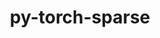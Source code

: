 ---
title: "py-torch-sparse"
layout: cache
categories: [package, develop]
meta: {"versions": ["0.6.17", "0.6.8"], "compilers": ["apple-clang@=15.0.0", "gcc@=11.3.0"], "oss": ["ubuntu22.04", "ventura"], "platforms": ["darwin", "linux"], "targets": ["aarch64", "x86_64_v3"], "stacks": ["ml-darwin-aarch64-mps", "ml-linux-x86_64-cpu", "ml-linux-x86_64-cuda", "root"], "num_specs": 64, "num_specs_by_stack": {"root": 64, "ml-darwin-aarch64-mps": 8, "ml-linux-x86_64-cuda": 29, "ml-linux-x86_64-cpu": 27}}
spec_details: [{"hash": "kzsfcl7dabdq3s6jndpqcpnciqj7zedc", "compiler": "apple-clang@=15.0.0", "versions": ["0.6.17"], "os": "ventura", "platform": "darwin", "target": "aarch64", "variants": ["build_system=python_pip", "~cuda"], "stacks": ["root", "ml-darwin-aarch64-mps"], "size": "-", "tarball": "https://binaries.spack.io/develop/build_cache/darwin-ventura-aarch64/apple-clang-15.0.0/py-torch-sparse-0.6.17/darwin-ventura-aarch64-apple-clang-15.0.0-py-torch-sparse-0.6.17-kzsfcl7dabdq3s6jndpqcpnciqj7zedc.spack"}, {"hash": "z3s6ksyuzlftjncwg7i3qae6pipmpatt", "compiler": "apple-clang@=15.0.0", "versions": ["0.6.17"], "os": "ventura", "platform": "darwin", "target": "aarch64", "variants": ["build_system=python_pip", "~cuda"], "stacks": ["root", "ml-darwin-aarch64-mps"], "size": "-", "tarball": "https://binaries.spack.io/develop/build_cache/darwin-ventura-aarch64/apple-clang-15.0.0/py-torch-sparse-0.6.17/darwin-ventura-aarch64-apple-clang-15.0.0-py-torch-sparse-0.6.17-z3s6ksyuzlftjncwg7i3qae6pipmpatt.spack"}, {"hash": "pc3nrlbqyorbsxjob2jkxmztmgo3dyvg", "compiler": "apple-clang@=15.0.0", "versions": ["0.6.17"], "os": "ventura", "platform": "darwin", "target": "aarch64", "variants": ["build_system=python_pip", "~cuda"], "stacks": ["root", "ml-darwin-aarch64-mps"], "size": "-", "tarball": "https://binaries.spack.io/develop/build_cache/darwin-ventura-aarch64/apple-clang-15.0.0/py-torch-sparse-0.6.17/darwin-ventura-aarch64-apple-clang-15.0.0-py-torch-sparse-0.6.17-pc3nrlbqyorbsxjob2jkxmztmgo3dyvg.spack"}, {"hash": "cqksrm7cwvg7dr3mw2q5ztmbwcielt6g", "compiler": "apple-clang@=15.0.0", "versions": ["0.6.17"], "os": "ventura", "platform": "darwin", "target": "aarch64", "variants": ["build_system=python_pip", "~cuda"], "stacks": ["root", "ml-darwin-aarch64-mps"], "size": "-", "tarball": "https://binaries.spack.io/develop/build_cache/darwin-ventura-aarch64/apple-clang-15.0.0/py-torch-sparse-0.6.17/darwin-ventura-aarch64-apple-clang-15.0.0-py-torch-sparse-0.6.17-cqksrm7cwvg7dr3mw2q5ztmbwcielt6g.spack"}, {"hash": "dn7r4ixezzbpxcji26r6ek2znxlhsqjo", "compiler": "apple-clang@=15.0.0", "versions": ["0.6.17"], "os": "ventura", "platform": "darwin", "target": "aarch64", "variants": ["build_system=python_pip", "~cuda"], "stacks": ["root", "ml-darwin-aarch64-mps"], "size": "-", "tarball": "https://binaries.spack.io/develop/build_cache/darwin-ventura-aarch64/apple-clang-15.0.0/py-torch-sparse-0.6.17/darwin-ventura-aarch64-apple-clang-15.0.0-py-torch-sparse-0.6.17-dn7r4ixezzbpxcji26r6ek2znxlhsqjo.spack"}, {"hash": "jkhv7e43dl67inydmvjjocbtqw56qt4w", "compiler": "apple-clang@=15.0.0", "versions": ["0.6.17"], "os": "ventura", "platform": "darwin", "target": "aarch64", "variants": ["build_system=python_pip", "~cuda"], "stacks": ["root", "ml-darwin-aarch64-mps"], "size": "-", "tarball": "https://binaries.spack.io/develop/build_cache/darwin-ventura-aarch64/apple-clang-15.0.0/py-torch-sparse-0.6.17/darwin-ventura-aarch64-apple-clang-15.0.0-py-torch-sparse-0.6.17-jkhv7e43dl67inydmvjjocbtqw56qt4w.spack"}, {"hash": "l5sfu47iwjoumz4n5afqydl3tutqllw4", "compiler": "apple-clang@=15.0.0", "versions": ["0.6.17"], "os": "ventura", "platform": "darwin", "target": "aarch64", "variants": ["build_system=python_pip", "~cuda"], "stacks": ["root", "ml-darwin-aarch64-mps"], "size": "-", "tarball": "https://binaries.spack.io/develop/build_cache/darwin-ventura-aarch64/apple-clang-15.0.0/py-torch-sparse-0.6.17/darwin-ventura-aarch64-apple-clang-15.0.0-py-torch-sparse-0.6.17-l5sfu47iwjoumz4n5afqydl3tutqllw4.spack"}, {"hash": "uzwmtmpozsdrwewm34mi7zqcoo45at2z", "compiler": "apple-clang@=15.0.0", "versions": ["0.6.17"], "os": "ventura", "platform": "darwin", "target": "aarch64", "variants": ["build_system=python_pip", "~cuda"], "stacks": ["root", "ml-darwin-aarch64-mps"], "size": "-", "tarball": "https://binaries.spack.io/develop/build_cache/darwin-ventura-aarch64/apple-clang-15.0.0/py-torch-sparse-0.6.17/darwin-ventura-aarch64-apple-clang-15.0.0-py-torch-sparse-0.6.17-uzwmtmpozsdrwewm34mi7zqcoo45at2z.spack"}, {"hash": "dwbcvgsvltcl6rsqquk5hlnrzjqpv7cq", "compiler": "gcc@=11.3.0", "versions": ["0.6.17"], "os": "ubuntu22.04", "platform": "linux", "target": "x86_64_v3", "variants": ["build_system=python_pip", "+cuda"], "stacks": ["root", "ml-linux-x86_64-cuda"], "size": "-", "tarball": "https://binaries.spack.io/develop/build_cache/linux-ubuntu22.04-x86_64_v3/gcc-11.3.0/py-torch-sparse-0.6.17/linux-ubuntu22.04-x86_64_v3-gcc-11.3.0-py-torch-sparse-0.6.17-dwbcvgsvltcl6rsqquk5hlnrzjqpv7cq.spack"}, {"hash": "52g2klzs5vzck3xb7inqvas4iz76zmia", "compiler": "gcc@=11.3.0", "versions": ["0.6.17"], "os": "ubuntu22.04", "platform": "linux", "target": "x86_64_v3", "variants": ["build_system=python_pip", "~cuda"], "stacks": ["root", "ml-linux-x86_64-cpu"], "size": "-", "tarball": "https://binaries.spack.io/develop/build_cache/linux-ubuntu22.04-x86_64_v3/gcc-11.3.0/py-torch-sparse-0.6.17/linux-ubuntu22.04-x86_64_v3-gcc-11.3.0-py-torch-sparse-0.6.17-52g2klzs5vzck3xb7inqvas4iz76zmia.spack"}, {"hash": "ngiv26i3abbhdszw3ull6orjw7u2mz5c", "compiler": "gcc@=11.3.0", "versions": ["0.6.17"], "os": "ubuntu22.04", "platform": "linux", "target": "x86_64_v3", "variants": ["build_system=python_pip", "~cuda"], "stacks": ["root", "ml-linux-x86_64-cpu"], "size": "-", "tarball": "https://binaries.spack.io/develop/build_cache/linux-ubuntu22.04-x86_64_v3/gcc-11.3.0/py-torch-sparse-0.6.17/linux-ubuntu22.04-x86_64_v3-gcc-11.3.0-py-torch-sparse-0.6.17-ngiv26i3abbhdszw3ull6orjw7u2mz5c.spack"}, {"hash": "zjtpcompyz6ixql6qdgyiulbbiwmqks5", "compiler": "gcc@=11.3.0", "versions": ["0.6.17"], "os": "ubuntu22.04", "platform": "linux", "target": "x86_64_v3", "variants": ["build_system=python_pip", "~cuda"], "stacks": ["root", "ml-linux-x86_64-cpu"], "size": "-", "tarball": "https://binaries.spack.io/develop/build_cache/linux-ubuntu22.04-x86_64_v3/gcc-11.3.0/py-torch-sparse-0.6.17/linux-ubuntu22.04-x86_64_v3-gcc-11.3.0-py-torch-sparse-0.6.17-zjtpcompyz6ixql6qdgyiulbbiwmqks5.spack"}, {"hash": "vksubxlplo37epeflxypywezo3bzyemc", "compiler": "gcc@=11.3.0", "versions": ["0.6.17"], "os": "ubuntu22.04", "platform": "linux", "target": "x86_64_v3", "variants": ["build_system=python_pip", "~cuda"], "stacks": ["root", "ml-linux-x86_64-cpu"], "size": "-", "tarball": "https://binaries.spack.io/develop/build_cache/linux-ubuntu22.04-x86_64_v3/gcc-11.3.0/py-torch-sparse-0.6.17/linux-ubuntu22.04-x86_64_v3-gcc-11.3.0-py-torch-sparse-0.6.17-vksubxlplo37epeflxypywezo3bzyemc.spack"}, {"hash": "pzv2ci7kvqhgdksmxdir2b6u6dppofcr", "compiler": "gcc@=11.3.0", "versions": ["0.6.17"], "os": "ubuntu22.04", "platform": "linux", "target": "x86_64_v3", "variants": ["build_system=python_pip", "~cuda"], "stacks": ["root", "ml-linux-x86_64-cpu"], "size": "-", "tarball": "https://binaries.spack.io/develop/build_cache/linux-ubuntu22.04-x86_64_v3/gcc-11.3.0/py-torch-sparse-0.6.17/linux-ubuntu22.04-x86_64_v3-gcc-11.3.0-py-torch-sparse-0.6.17-pzv2ci7kvqhgdksmxdir2b6u6dppofcr.spack"}, {"hash": "uzuo5yftkwaa72dmxfvdbhcm7bvpn2be", "compiler": "gcc@=11.3.0", "versions": ["0.6.17"], "os": "ubuntu22.04", "platform": "linux", "target": "x86_64_v3", "variants": ["build_system=python_pip", "+cuda"], "stacks": ["root", "ml-linux-x86_64-cuda"], "size": "-", "tarball": "https://binaries.spack.io/develop/build_cache/linux-ubuntu22.04-x86_64_v3/gcc-11.3.0/py-torch-sparse-0.6.17/linux-ubuntu22.04-x86_64_v3-gcc-11.3.0-py-torch-sparse-0.6.17-uzuo5yftkwaa72dmxfvdbhcm7bvpn2be.spack"}, {"hash": "vf5stygoehdcnafhwds4spig3j4yaqfw", "compiler": "gcc@=11.3.0", "versions": ["0.6.17"], "os": "ubuntu22.04", "platform": "linux", "target": "x86_64_v3", "variants": ["build_system=python_pip", "+cuda"], "stacks": ["root", "ml-linux-x86_64-cuda"], "size": "-", "tarball": "https://binaries.spack.io/develop/build_cache/linux-ubuntu22.04-x86_64_v3/gcc-11.3.0/py-torch-sparse-0.6.17/linux-ubuntu22.04-x86_64_v3-gcc-11.3.0-py-torch-sparse-0.6.17-vf5stygoehdcnafhwds4spig3j4yaqfw.spack"}, {"hash": "sfciadiw3jfid27d7hjknmkpouy7f7l3", "compiler": "gcc@=11.3.0", "versions": ["0.6.8"], "os": "ubuntu22.04", "platform": "linux", "target": "x86_64_v3", "variants": ["build_system=python_pip", "+cuda"], "stacks": ["root", "ml-linux-x86_64-cuda"], "size": "-", "tarball": "https://binaries.spack.io/develop/build_cache/linux-ubuntu22.04-x86_64_v3/gcc-11.3.0/py-torch-sparse-0.6.8/linux-ubuntu22.04-x86_64_v3-gcc-11.3.0-py-torch-sparse-0.6.8-sfciadiw3jfid27d7hjknmkpouy7f7l3.spack"}, {"hash": "6o5taqkdmzoo4jsthfq2dvmzb6qdazi3", "compiler": "gcc@=11.3.0", "versions": ["0.6.17"], "os": "ubuntu22.04", "platform": "linux", "target": "x86_64_v3", "variants": ["build_system=python_pip", "~cuda"], "stacks": ["root", "ml-linux-x86_64-cpu"], "size": "-", "tarball": "https://binaries.spack.io/develop/build_cache/linux-ubuntu22.04-x86_64_v3/gcc-11.3.0/py-torch-sparse-0.6.17/linux-ubuntu22.04-x86_64_v3-gcc-11.3.0-py-torch-sparse-0.6.17-6o5taqkdmzoo4jsthfq2dvmzb6qdazi3.spack"}, {"hash": "t2ebtsengney5o7qqjwtqs2vfxppskvd", "compiler": "gcc@=11.3.0", "versions": ["0.6.17"], "os": "ubuntu22.04", "platform": "linux", "target": "x86_64_v3", "variants": ["build_system=python_pip", "+cuda"], "stacks": ["root", "ml-linux-x86_64-cuda"], "size": "-", "tarball": "https://binaries.spack.io/develop/build_cache/linux-ubuntu22.04-x86_64_v3/gcc-11.3.0/py-torch-sparse-0.6.17/linux-ubuntu22.04-x86_64_v3-gcc-11.3.0-py-torch-sparse-0.6.17-t2ebtsengney5o7qqjwtqs2vfxppskvd.spack"}, {"hash": "whb3k537rgjw4zrpqpsubkkg6be6g5p2", "compiler": "gcc@=11.3.0", "versions": ["0.6.17"], "os": "ubuntu22.04", "platform": "linux", "target": "x86_64_v3", "variants": ["build_system=python_pip", "~cuda"], "stacks": ["root", "ml-linux-x86_64-cpu"], "size": "-", "tarball": "https://binaries.spack.io/develop/build_cache/linux-ubuntu22.04-x86_64_v3/gcc-11.3.0/py-torch-sparse-0.6.17/linux-ubuntu22.04-x86_64_v3-gcc-11.3.0-py-torch-sparse-0.6.17-whb3k537rgjw4zrpqpsubkkg6be6g5p2.spack"}, {"hash": "b4lz37jqh2tcc3uzegirz6sa7q7yfemv", "compiler": "gcc@=11.3.0", "versions": ["0.6.17"], "os": "ubuntu22.04", "platform": "linux", "target": "x86_64_v3", "variants": ["build_system=python_pip", "+cuda"], "stacks": ["root", "ml-linux-x86_64-cuda"], "size": "-", "tarball": "https://binaries.spack.io/develop/build_cache/linux-ubuntu22.04-x86_64_v3/gcc-11.3.0/py-torch-sparse-0.6.17/linux-ubuntu22.04-x86_64_v3-gcc-11.3.0-py-torch-sparse-0.6.17-b4lz37jqh2tcc3uzegirz6sa7q7yfemv.spack"}, {"hash": "htyj7pi3q2yqsavmqcs2kyzrurhlpqbc", "compiler": "gcc@=11.3.0", "versions": ["0.6.17"], "os": "ubuntu22.04", "platform": "linux", "target": "x86_64_v3", "variants": ["build_system=python_pip", "+cuda"], "stacks": ["root", "ml-linux-x86_64-cuda"], "size": "-", "tarball": "https://binaries.spack.io/develop/build_cache/linux-ubuntu22.04-x86_64_v3/gcc-11.3.0/py-torch-sparse-0.6.17/linux-ubuntu22.04-x86_64_v3-gcc-11.3.0-py-torch-sparse-0.6.17-htyj7pi3q2yqsavmqcs2kyzrurhlpqbc.spack"}, {"hash": "ndzrvvbeqbejcvjpyq4aashixfcqyrvv", "compiler": "gcc@=11.3.0", "versions": ["0.6.17"], "os": "ubuntu22.04", "platform": "linux", "target": "x86_64_v3", "variants": ["build_system=python_pip", "~cuda"], "stacks": ["root", "ml-linux-x86_64-cpu"], "size": "-", "tarball": "https://binaries.spack.io/develop/build_cache/linux-ubuntu22.04-x86_64_v3/gcc-11.3.0/py-torch-sparse-0.6.17/linux-ubuntu22.04-x86_64_v3-gcc-11.3.0-py-torch-sparse-0.6.17-ndzrvvbeqbejcvjpyq4aashixfcqyrvv.spack"}, {"hash": "ze53bvsuhuejqmjgpiiy6q5tebay4zeb", "compiler": "gcc@=11.3.0", "versions": ["0.6.17"], "os": "ubuntu22.04", "platform": "linux", "target": "x86_64_v3", "variants": ["build_system=python_pip", "+cuda"], "stacks": ["root", "ml-linux-x86_64-cuda"], "size": "-", "tarball": "https://binaries.spack.io/develop/build_cache/linux-ubuntu22.04-x86_64_v3/gcc-11.3.0/py-torch-sparse-0.6.17/linux-ubuntu22.04-x86_64_v3-gcc-11.3.0-py-torch-sparse-0.6.17-ze53bvsuhuejqmjgpiiy6q5tebay4zeb.spack"}, {"hash": "puou7fg2hmgldwnsftrzay642aqpjnjt", "compiler": "gcc@=11.3.0", "versions": ["0.6.17"], "os": "ubuntu22.04", "platform": "linux", "target": "x86_64_v3", "variants": ["build_system=python_pip", "~cuda"], "stacks": ["root", "ml-linux-x86_64-cpu"], "size": "-", "tarball": "https://binaries.spack.io/develop/build_cache/linux-ubuntu22.04-x86_64_v3/gcc-11.3.0/py-torch-sparse-0.6.17/linux-ubuntu22.04-x86_64_v3-gcc-11.3.0-py-torch-sparse-0.6.17-puou7fg2hmgldwnsftrzay642aqpjnjt.spack"}, {"hash": "7ajkjh3sgrqzsu65jbb63ha7h2ed5yze", "compiler": "gcc@=11.3.0", "versions": ["0.6.17"], "os": "ubuntu22.04", "platform": "linux", "target": "x86_64_v3", "variants": ["build_system=python_pip", "~cuda"], "stacks": ["root", "ml-linux-x86_64-cpu"], "size": "-", "tarball": "https://binaries.spack.io/develop/build_cache/linux-ubuntu22.04-x86_64_v3/gcc-11.3.0/py-torch-sparse-0.6.17/linux-ubuntu22.04-x86_64_v3-gcc-11.3.0-py-torch-sparse-0.6.17-7ajkjh3sgrqzsu65jbb63ha7h2ed5yze.spack"}, {"hash": "e7eeju7asdhdnbbtq4satw4domibcsdx", "compiler": "gcc@=11.3.0", "versions": ["0.6.17"], "os": "ubuntu22.04", "platform": "linux", "target": "x86_64_v3", "variants": ["build_system=python_pip", "~cuda"], "stacks": ["root", "ml-linux-x86_64-cpu"], "size": "-", "tarball": "https://binaries.spack.io/develop/build_cache/linux-ubuntu22.04-x86_64_v3/gcc-11.3.0/py-torch-sparse-0.6.17/linux-ubuntu22.04-x86_64_v3-gcc-11.3.0-py-torch-sparse-0.6.17-e7eeju7asdhdnbbtq4satw4domibcsdx.spack"}, {"hash": "qr3ud56jkkp4n2pby7iezh33qbt64s36", "compiler": "gcc@=11.3.0", "versions": ["0.6.17"], "os": "ubuntu22.04", "platform": "linux", "target": "x86_64_v3", "variants": ["build_system=python_pip", "~cuda"], "stacks": ["root", "ml-linux-x86_64-cpu"], "size": "-", "tarball": "https://binaries.spack.io/develop/build_cache/linux-ubuntu22.04-x86_64_v3/gcc-11.3.0/py-torch-sparse-0.6.17/linux-ubuntu22.04-x86_64_v3-gcc-11.3.0-py-torch-sparse-0.6.17-qr3ud56jkkp4n2pby7iezh33qbt64s36.spack"}, {"hash": "axwuhpyv5t643n7t7k2ltjjkmaf65phi", "compiler": "gcc@=11.3.0", "versions": ["0.6.8"], "os": "ubuntu22.04", "platform": "linux", "target": "x86_64_v3", "variants": ["build_system=python_pip", "+cuda"], "stacks": ["root", "ml-linux-x86_64-cuda"], "size": "-", "tarball": "https://binaries.spack.io/develop/build_cache/linux-ubuntu22.04-x86_64_v3/gcc-11.3.0/py-torch-sparse-0.6.8/linux-ubuntu22.04-x86_64_v3-gcc-11.3.0-py-torch-sparse-0.6.8-axwuhpyv5t643n7t7k2ltjjkmaf65phi.spack"}, {"hash": "grv33twduj5axncvuqw4qs6dzyjsa2b6", "compiler": "gcc@=11.3.0", "versions": ["0.6.17"], "os": "ubuntu22.04", "platform": "linux", "target": "x86_64_v3", "variants": ["build_system=python_pip", "~cuda"], "stacks": ["root", "ml-linux-x86_64-cpu"], "size": "-", "tarball": "https://binaries.spack.io/develop/build_cache/linux-ubuntu22.04-x86_64_v3/gcc-11.3.0/py-torch-sparse-0.6.17/linux-ubuntu22.04-x86_64_v3-gcc-11.3.0-py-torch-sparse-0.6.17-grv33twduj5axncvuqw4qs6dzyjsa2b6.spack"}, {"hash": "2ygldtshuyipl4ijbqe73yn5kavoohqs", "compiler": "gcc@=11.3.0", "versions": ["0.6.17"], "os": "ubuntu22.04", "platform": "linux", "target": "x86_64_v3", "variants": ["build_system=python_pip", "+cuda"], "stacks": ["root", "ml-linux-x86_64-cuda"], "size": "-", "tarball": "https://binaries.spack.io/develop/build_cache/linux-ubuntu22.04-x86_64_v3/gcc-11.3.0/py-torch-sparse-0.6.17/linux-ubuntu22.04-x86_64_v3-gcc-11.3.0-py-torch-sparse-0.6.17-2ygldtshuyipl4ijbqe73yn5kavoohqs.spack"}, {"hash": "gxaqtl43d4io7e2nrqf3i2erv3ix5zku", "compiler": "gcc@=11.3.0", "versions": ["0.6.17"], "os": "ubuntu22.04", "platform": "linux", "target": "x86_64_v3", "variants": ["build_system=python_pip", "~cuda"], "stacks": ["root", "ml-linux-x86_64-cpu"], "size": "-", "tarball": "https://binaries.spack.io/develop/build_cache/linux-ubuntu22.04-x86_64_v3/gcc-11.3.0/py-torch-sparse-0.6.17/linux-ubuntu22.04-x86_64_v3-gcc-11.3.0-py-torch-sparse-0.6.17-gxaqtl43d4io7e2nrqf3i2erv3ix5zku.spack"}, {"hash": "e7i7fpfg47n2qeniorgldrkkcqjmtfgj", "compiler": "gcc@=11.3.0", "versions": ["0.6.8"], "os": "ubuntu22.04", "platform": "linux", "target": "x86_64_v3", "variants": ["build_system=python_pip", "+cuda"], "stacks": ["root", "ml-linux-x86_64-cuda"], "size": "-", "tarball": "https://binaries.spack.io/develop/build_cache/linux-ubuntu22.04-x86_64_v3/gcc-11.3.0/py-torch-sparse-0.6.8/linux-ubuntu22.04-x86_64_v3-gcc-11.3.0-py-torch-sparse-0.6.8-e7i7fpfg47n2qeniorgldrkkcqjmtfgj.spack"}, {"hash": "dcotvrki6xvcva5yp5moo6tengsnv4j3", "compiler": "gcc@=11.3.0", "versions": ["0.6.17"], "os": "ubuntu22.04", "platform": "linux", "target": "x86_64_v3", "variants": ["build_system=python_pip", "~cuda"], "stacks": ["root", "ml-linux-x86_64-cpu"], "size": "-", "tarball": "https://binaries.spack.io/develop/build_cache/linux-ubuntu22.04-x86_64_v3/gcc-11.3.0/py-torch-sparse-0.6.17/linux-ubuntu22.04-x86_64_v3-gcc-11.3.0-py-torch-sparse-0.6.17-dcotvrki6xvcva5yp5moo6tengsnv4j3.spack"}, {"hash": "osofqzvjdurtz53i6km5oyizu45r74rf", "compiler": "gcc@=11.3.0", "versions": ["0.6.8"], "os": "ubuntu22.04", "platform": "linux", "target": "x86_64_v3", "variants": ["build_system=python_pip", "~cuda"], "stacks": ["root", "ml-linux-x86_64-cpu"], "size": "-", "tarball": "https://binaries.spack.io/develop/build_cache/linux-ubuntu22.04-x86_64_v3/gcc-11.3.0/py-torch-sparse-0.6.8/linux-ubuntu22.04-x86_64_v3-gcc-11.3.0-py-torch-sparse-0.6.8-osofqzvjdurtz53i6km5oyizu45r74rf.spack"}, {"hash": "l277m63wx5sdkcin5fbcbkgenrlz3t2f", "compiler": "gcc@=11.3.0", "versions": ["0.6.17"], "os": "ubuntu22.04", "platform": "linux", "target": "x86_64_v3", "variants": ["build_system=python_pip", "+cuda"], "stacks": ["root", "ml-linux-x86_64-cuda"], "size": "-", "tarball": "https://binaries.spack.io/develop/build_cache/linux-ubuntu22.04-x86_64_v3/gcc-11.3.0/py-torch-sparse-0.6.17/linux-ubuntu22.04-x86_64_v3-gcc-11.3.0-py-torch-sparse-0.6.17-l277m63wx5sdkcin5fbcbkgenrlz3t2f.spack"}, {"hash": "vdubpxxyh45ghnwsah2idwn7soqbgtcg", "compiler": "gcc@=11.3.0", "versions": ["0.6.17"], "os": "ubuntu22.04", "platform": "linux", "target": "x86_64_v3", "variants": ["build_system=python_pip", "+cuda"], "stacks": ["root", "ml-linux-x86_64-cuda"], "size": "-", "tarball": "https://binaries.spack.io/develop/build_cache/linux-ubuntu22.04-x86_64_v3/gcc-11.3.0/py-torch-sparse-0.6.17/linux-ubuntu22.04-x86_64_v3-gcc-11.3.0-py-torch-sparse-0.6.17-vdubpxxyh45ghnwsah2idwn7soqbgtcg.spack"}, {"hash": "lkk6m3zzfw3iuunofgpnsrgemtalpksl", "compiler": "gcc@=11.3.0", "versions": ["0.6.17"], "os": "ubuntu22.04", "platform": "linux", "target": "x86_64_v3", "variants": ["build_system=python_pip", "~cuda"], "stacks": ["root", "ml-linux-x86_64-cpu"], "size": "-", "tarball": "https://binaries.spack.io/develop/build_cache/linux-ubuntu22.04-x86_64_v3/gcc-11.3.0/py-torch-sparse-0.6.17/linux-ubuntu22.04-x86_64_v3-gcc-11.3.0-py-torch-sparse-0.6.17-lkk6m3zzfw3iuunofgpnsrgemtalpksl.spack"}, {"hash": "nk6qkyy7gkdnlixuflitz6av5xdomtbl", "compiler": "gcc@=11.3.0", "versions": ["0.6.17"], "os": "ubuntu22.04", "platform": "linux", "target": "x86_64_v3", "variants": ["build_system=python_pip", "~cuda"], "stacks": ["root", "ml-linux-x86_64-cpu"], "size": "-", "tarball": "https://binaries.spack.io/develop/build_cache/linux-ubuntu22.04-x86_64_v3/gcc-11.3.0/py-torch-sparse-0.6.17/linux-ubuntu22.04-x86_64_v3-gcc-11.3.0-py-torch-sparse-0.6.17-nk6qkyy7gkdnlixuflitz6av5xdomtbl.spack"}, {"hash": "tlaitl6m7td542mllikn6cp3lttxhx7w", "compiler": "gcc@=11.3.0", "versions": ["0.6.17"], "os": "ubuntu22.04", "platform": "linux", "target": "x86_64_v3", "variants": ["build_system=python_pip", "+cuda"], "stacks": ["root", "ml-linux-x86_64-cuda"], "size": "-", "tarball": "https://binaries.spack.io/develop/build_cache/linux-ubuntu22.04-x86_64_v3/gcc-11.3.0/py-torch-sparse-0.6.17/linux-ubuntu22.04-x86_64_v3-gcc-11.3.0-py-torch-sparse-0.6.17-tlaitl6m7td542mllikn6cp3lttxhx7w.spack"}, {"hash": "eysyyeredziz6gusgdpfx5j3wgel5p57", "compiler": "gcc@=11.3.0", "versions": ["0.6.17"], "os": "ubuntu22.04", "platform": "linux", "target": "x86_64_v3", "variants": ["build_system=python_pip", "+cuda"], "stacks": ["root", "ml-linux-x86_64-cuda"], "size": "-", "tarball": "https://binaries.spack.io/develop/build_cache/linux-ubuntu22.04-x86_64_v3/gcc-11.3.0/py-torch-sparse-0.6.17/linux-ubuntu22.04-x86_64_v3-gcc-11.3.0-py-torch-sparse-0.6.17-eysyyeredziz6gusgdpfx5j3wgel5p57.spack"}, {"hash": "yapyxj37sno5vtwhn5a3v7q2bcxjfmu5", "compiler": "gcc@=11.3.0", "versions": ["0.6.17"], "os": "ubuntu22.04", "platform": "linux", "target": "x86_64_v3", "variants": ["build_system=python_pip", "+cuda"], "stacks": ["root", "ml-linux-x86_64-cuda"], "size": "-", "tarball": "https://binaries.spack.io/develop/build_cache/linux-ubuntu22.04-x86_64_v3/gcc-11.3.0/py-torch-sparse-0.6.17/linux-ubuntu22.04-x86_64_v3-gcc-11.3.0-py-torch-sparse-0.6.17-yapyxj37sno5vtwhn5a3v7q2bcxjfmu5.spack"}, {"hash": "hxk3ybybbyhgyafo52uc5j5y5mmdsytv", "compiler": "gcc@=11.3.0", "versions": ["0.6.17"], "os": "ubuntu22.04", "platform": "linux", "target": "x86_64_v3", "variants": ["build_system=python_pip", "+cuda"], "stacks": ["root", "ml-linux-x86_64-cuda"], "size": "-", "tarball": "https://binaries.spack.io/develop/build_cache/linux-ubuntu22.04-x86_64_v3/gcc-11.3.0/py-torch-sparse-0.6.17/linux-ubuntu22.04-x86_64_v3-gcc-11.3.0-py-torch-sparse-0.6.17-hxk3ybybbyhgyafo52uc5j5y5mmdsytv.spack"}, {"hash": "xqpbhevo7zifzivp2uubq4ek7z3kzxsy", "compiler": "gcc@=11.3.0", "versions": ["0.6.8"], "os": "ubuntu22.04", "platform": "linux", "target": "x86_64_v3", "variants": ["build_system=python_pip", "~cuda"], "stacks": ["root", "ml-linux-x86_64-cpu"], "size": "-", "tarball": "https://binaries.spack.io/develop/build_cache/linux-ubuntu22.04-x86_64_v3/gcc-11.3.0/py-torch-sparse-0.6.8/linux-ubuntu22.04-x86_64_v3-gcc-11.3.0-py-torch-sparse-0.6.8-xqpbhevo7zifzivp2uubq4ek7z3kzxsy.spack"}, {"hash": "kqok4664hfkkon4bgfb4raybawutcekh", "compiler": "gcc@=11.3.0", "versions": ["0.6.17"], "os": "ubuntu22.04", "platform": "linux", "target": "x86_64_v3", "variants": ["build_system=python_pip", "+cuda"], "stacks": ["root", "ml-linux-x86_64-cuda"], "size": "-", "tarball": "https://binaries.spack.io/develop/build_cache/linux-ubuntu22.04-x86_64_v3/gcc-11.3.0/py-torch-sparse-0.6.17/linux-ubuntu22.04-x86_64_v3-gcc-11.3.0-py-torch-sparse-0.6.17-kqok4664hfkkon4bgfb4raybawutcekh.spack"}, {"hash": "qlee2xwtag4egkaybt2vyxuhsgxpra7a", "compiler": "gcc@=11.3.0", "versions": ["0.6.17"], "os": "ubuntu22.04", "platform": "linux", "target": "x86_64_v3", "variants": ["build_system=python_pip", "~cuda"], "stacks": ["root", "ml-linux-x86_64-cpu"], "size": "-", "tarball": "https://binaries.spack.io/develop/build_cache/linux-ubuntu22.04-x86_64_v3/gcc-11.3.0/py-torch-sparse-0.6.17/linux-ubuntu22.04-x86_64_v3-gcc-11.3.0-py-torch-sparse-0.6.17-qlee2xwtag4egkaybt2vyxuhsgxpra7a.spack"}, {"hash": "yesn4keyfzxoe7ftgguklacozfx4efq4", "compiler": "gcc@=11.3.0", "versions": ["0.6.8"], "os": "ubuntu22.04", "platform": "linux", "target": "x86_64_v3", "variants": ["build_system=python_pip", "+cuda"], "stacks": ["root", "ml-linux-x86_64-cuda"], "size": "-", "tarball": "https://binaries.spack.io/develop/build_cache/linux-ubuntu22.04-x86_64_v3/gcc-11.3.0/py-torch-sparse-0.6.8/linux-ubuntu22.04-x86_64_v3-gcc-11.3.0-py-torch-sparse-0.6.8-yesn4keyfzxoe7ftgguklacozfx4efq4.spack"}, {"hash": "rwxvo6fmvxc55cvfgosnk5esrrlugi6d", "compiler": "gcc@=11.3.0", "versions": ["0.6.17"], "os": "ubuntu22.04", "platform": "linux", "target": "x86_64_v3", "variants": ["build_system=python_pip", "~cuda"], "stacks": ["root", "ml-linux-x86_64-cpu"], "size": "-", "tarball": "https://binaries.spack.io/develop/build_cache/linux-ubuntu22.04-x86_64_v3/gcc-11.3.0/py-torch-sparse-0.6.17/linux-ubuntu22.04-x86_64_v3-gcc-11.3.0-py-torch-sparse-0.6.17-rwxvo6fmvxc55cvfgosnk5esrrlugi6d.spack"}, {"hash": "lflblwyu7x7i252anzszb43zo6xg6pnq", "compiler": "gcc@=11.3.0", "versions": ["0.6.17"], "os": "ubuntu22.04", "platform": "linux", "target": "x86_64_v3", "variants": ["build_system=python_pip", "~cuda"], "stacks": ["root", "ml-linux-x86_64-cpu"], "size": "-", "tarball": "https://binaries.spack.io/develop/build_cache/linux-ubuntu22.04-x86_64_v3/gcc-11.3.0/py-torch-sparse-0.6.17/linux-ubuntu22.04-x86_64_v3-gcc-11.3.0-py-torch-sparse-0.6.17-lflblwyu7x7i252anzszb43zo6xg6pnq.spack"}, {"hash": "wv4urtgdxildsy4dsq3k25nldj6nxhsv", "compiler": "gcc@=11.3.0", "versions": ["0.6.17"], "os": "ubuntu22.04", "platform": "linux", "target": "x86_64_v3", "variants": ["build_system=python_pip", "+cuda"], "stacks": ["root", "ml-linux-x86_64-cuda"], "size": "-", "tarball": "https://binaries.spack.io/develop/build_cache/linux-ubuntu22.04-x86_64_v3/gcc-11.3.0/py-torch-sparse-0.6.17/linux-ubuntu22.04-x86_64_v3-gcc-11.3.0-py-torch-sparse-0.6.17-wv4urtgdxildsy4dsq3k25nldj6nxhsv.spack"}, {"hash": "qrfq43jyips3psnhkqysht4q6aseafgk", "compiler": "gcc@=11.3.0", "versions": ["0.6.17"], "os": "ubuntu22.04", "platform": "linux", "target": "x86_64_v3", "variants": ["build_system=python_pip", "~cuda"], "stacks": ["root", "ml-linux-x86_64-cpu"], "size": "-", "tarball": "https://binaries.spack.io/develop/build_cache/linux-ubuntu22.04-x86_64_v3/gcc-11.3.0/py-torch-sparse-0.6.17/linux-ubuntu22.04-x86_64_v3-gcc-11.3.0-py-torch-sparse-0.6.17-qrfq43jyips3psnhkqysht4q6aseafgk.spack"}, {"hash": "whl6msysavnu4rwxpcssujfa6fyjmhei", "compiler": "gcc@=11.3.0", "versions": ["0.6.17"], "os": "ubuntu22.04", "platform": "linux", "target": "x86_64_v3", "variants": ["build_system=python_pip", "+cuda"], "stacks": ["root", "ml-linux-x86_64-cuda"], "size": "-", "tarball": "https://binaries.spack.io/develop/build_cache/linux-ubuntu22.04-x86_64_v3/gcc-11.3.0/py-torch-sparse-0.6.17/linux-ubuntu22.04-x86_64_v3-gcc-11.3.0-py-torch-sparse-0.6.17-whl6msysavnu4rwxpcssujfa6fyjmhei.spack"}, {"hash": "atlcpa6mbdtyj6hqou5epufukitdrqfe", "compiler": "gcc@=11.3.0", "versions": ["0.6.17"], "os": "ubuntu22.04", "platform": "linux", "target": "x86_64_v3", "variants": ["build_system=python_pip", "+cuda"], "stacks": ["root", "ml-linux-x86_64-cuda"], "size": "-", "tarball": "https://binaries.spack.io/develop/build_cache/linux-ubuntu22.04-x86_64_v3/gcc-11.3.0/py-torch-sparse-0.6.17/linux-ubuntu22.04-x86_64_v3-gcc-11.3.0-py-torch-sparse-0.6.17-atlcpa6mbdtyj6hqou5epufukitdrqfe.spack"}, {"hash": "nip22zct2jzg4brvjtforv5pu6olgw76", "compiler": "gcc@=11.3.0", "versions": ["0.6.17"], "os": "ubuntu22.04", "platform": "linux", "target": "x86_64_v3", "variants": ["build_system=python_pip", "+cuda"], "stacks": ["root", "ml-linux-x86_64-cuda"], "size": "-", "tarball": "https://binaries.spack.io/develop/build_cache/linux-ubuntu22.04-x86_64_v3/gcc-11.3.0/py-torch-sparse-0.6.17/linux-ubuntu22.04-x86_64_v3-gcc-11.3.0-py-torch-sparse-0.6.17-nip22zct2jzg4brvjtforv5pu6olgw76.spack"}, {"hash": "r4tinaoafgr4aveir2yk2lupaapac5au", "compiler": "gcc@=11.3.0", "versions": ["0.6.17"], "os": "ubuntu22.04", "platform": "linux", "target": "x86_64_v3", "variants": ["build_system=python_pip", "+cuda"], "stacks": ["root", "ml-linux-x86_64-cuda"], "size": "-", "tarball": "https://binaries.spack.io/develop/build_cache/linux-ubuntu22.04-x86_64_v3/gcc-11.3.0/py-torch-sparse-0.6.17/linux-ubuntu22.04-x86_64_v3-gcc-11.3.0-py-torch-sparse-0.6.17-r4tinaoafgr4aveir2yk2lupaapac5au.spack"}, {"hash": "ue4r2tkmud7psusu2haj37usdvwlm5ax", "compiler": "gcc@=11.3.0", "versions": ["0.6.8"], "os": "ubuntu22.04", "platform": "linux", "target": "x86_64_v3", "variants": ["build_system=python_pip", "~cuda"], "stacks": ["root", "ml-linux-x86_64-cpu"], "size": "-", "tarball": "https://binaries.spack.io/develop/build_cache/linux-ubuntu22.04-x86_64_v3/gcc-11.3.0/py-torch-sparse-0.6.8/linux-ubuntu22.04-x86_64_v3-gcc-11.3.0-py-torch-sparse-0.6.8-ue4r2tkmud7psusu2haj37usdvwlm5ax.spack"}, {"hash": "mhzuneu2jmphlk6gobce7eff63tmimhq", "compiler": "gcc@=11.3.0", "versions": ["0.6.17"], "os": "ubuntu22.04", "platform": "linux", "target": "x86_64_v3", "variants": ["build_system=python_pip", "+cuda"], "stacks": ["root", "ml-linux-x86_64-cuda"], "size": "-", "tarball": "https://binaries.spack.io/develop/build_cache/linux-ubuntu22.04-x86_64_v3/gcc-11.3.0/py-torch-sparse-0.6.17/linux-ubuntu22.04-x86_64_v3-gcc-11.3.0-py-torch-sparse-0.6.17-mhzuneu2jmphlk6gobce7eff63tmimhq.spack"}, {"hash": "2b3ww4rmxlrurmszu2z7snknmskcj7ru", "compiler": "gcc@=11.3.0", "versions": ["0.6.17"], "os": "ubuntu22.04", "platform": "linux", "target": "x86_64_v3", "variants": ["build_system=python_pip", "~cuda"], "stacks": ["root", "ml-linux-x86_64-cpu"], "size": "-", "tarball": "https://binaries.spack.io/develop/build_cache/linux-ubuntu22.04-x86_64_v3/gcc-11.3.0/py-torch-sparse-0.6.17/linux-ubuntu22.04-x86_64_v3-gcc-11.3.0-py-torch-sparse-0.6.17-2b3ww4rmxlrurmszu2z7snknmskcj7ru.spack"}, {"hash": "ri6ul6xkxwqgd4cscslnktagxqcwg4ka", "compiler": "gcc@=11.3.0", "versions": ["0.6.8"], "os": "ubuntu22.04", "platform": "linux", "target": "x86_64_v3", "variants": ["build_system=python_pip", "~cuda"], "stacks": ["root", "ml-linux-x86_64-cpu"], "size": "-", "tarball": "https://binaries.spack.io/develop/build_cache/linux-ubuntu22.04-x86_64_v3/gcc-11.3.0/py-torch-sparse-0.6.8/linux-ubuntu22.04-x86_64_v3-gcc-11.3.0-py-torch-sparse-0.6.8-ri6ul6xkxwqgd4cscslnktagxqcwg4ka.spack"}, {"hash": "d7wnjfjbnks7jwe4afoclydovtdlgjvz", "compiler": "gcc@=11.3.0", "versions": ["0.6.17"], "os": "ubuntu22.04", "platform": "linux", "target": "x86_64_v3", "variants": ["build_system=python_pip", "~cuda"], "stacks": ["root", "ml-linux-x86_64-cpu"], "size": "-", "tarball": "https://binaries.spack.io/develop/build_cache/linux-ubuntu22.04-x86_64_v3/gcc-11.3.0/py-torch-sparse-0.6.17/linux-ubuntu22.04-x86_64_v3-gcc-11.3.0-py-torch-sparse-0.6.17-d7wnjfjbnks7jwe4afoclydovtdlgjvz.spack"}, {"hash": "4vt62lfro5f2vdxfkygfqag4gepo565b", "compiler": "gcc@=11.3.0", "versions": ["0.6.17"], "os": "ubuntu22.04", "platform": "linux", "target": "x86_64_v3", "variants": ["build_system=python_pip", "+cuda"], "stacks": ["root", "ml-linux-x86_64-cuda"], "size": "-", "tarball": "https://binaries.spack.io/develop/build_cache/linux-ubuntu22.04-x86_64_v3/gcc-11.3.0/py-torch-sparse-0.6.17/linux-ubuntu22.04-x86_64_v3-gcc-11.3.0-py-torch-sparse-0.6.17-4vt62lfro5f2vdxfkygfqag4gepo565b.spack"}, {"hash": "mfjaobedewzz7i7hgw5xrlw2lvuw7uvt", "compiler": "gcc@=11.3.0", "versions": ["0.6.17"], "os": "ubuntu22.04", "platform": "linux", "target": "x86_64_v3", "variants": ["build_system=python_pip", "+cuda"], "stacks": ["root", "ml-linux-x86_64-cuda"], "size": "-", "tarball": "https://binaries.spack.io/develop/build_cache/linux-ubuntu22.04-x86_64_v3/gcc-11.3.0/py-torch-sparse-0.6.17/linux-ubuntu22.04-x86_64_v3-gcc-11.3.0-py-torch-sparse-0.6.17-mfjaobedewzz7i7hgw5xrlw2lvuw7uvt.spack"}, {"hash": "wyirv4vglbckuik7tx5qdy6kbnc42ivb", "compiler": "gcc@=11.3.0", "versions": ["0.6.17"], "os": "ubuntu22.04", "platform": "linux", "target": "x86_64_v3", "variants": ["build_system=python_pip", "+cuda"], "stacks": ["root", "ml-linux-x86_64-cuda"], "size": "-", "tarball": "https://binaries.spack.io/develop/build_cache/linux-ubuntu22.04-x86_64_v3/gcc-11.3.0/py-torch-sparse-0.6.17/linux-ubuntu22.04-x86_64_v3-gcc-11.3.0-py-torch-sparse-0.6.17-wyirv4vglbckuik7tx5qdy6kbnc42ivb.spack"}, {"hash": "hokltlrygoroc55phunh6ctosq4xj7gn", "compiler": "gcc@=11.3.0", "versions": ["0.6.17"], "os": "ubuntu22.04", "platform": "linux", "target": "x86_64_v3", "variants": ["build_system=python_pip", "+cuda"], "stacks": ["root", "ml-linux-x86_64-cuda"], "size": "-", "tarball": "https://binaries.spack.io/develop/build_cache/linux-ubuntu22.04-x86_64_v3/gcc-11.3.0/py-torch-sparse-0.6.17/linux-ubuntu22.04-x86_64_v3-gcc-11.3.0-py-torch-sparse-0.6.17-hokltlrygoroc55phunh6ctosq4xj7gn.spack"}]
---